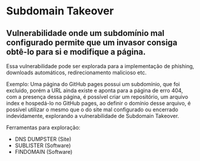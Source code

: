 # Subdomain Takeover 

## Vulnerabilidade onde um subdomínio mal configurado permite que um invasor consiga obtê-lo para si e modifique a página.

Essa vulnerabilidade pode ser explorada para a implementação de phishing, downloads automáticos, redirecionamento malicioso etc.

Exemplo: 
Uma página do GitHub pages possui um subdomínio, que foi excluido, porém a URL ainda existe e aponta para a página de erro 404, com a presença dessa página, é possível criar um repositório, um arquivo index e hospedá-lo no GitHub pages, ao definir o domínio desse arquivo, é possível utilizar o mesmo que o do site mal configurado ou encerrado indevidamente, explorando a vulnerabilidade de Subdomain Takeover.

Ferramentas para exploração:
- DNS DUMPSTER (Site)
- SUBLISTER (Software)
- FINDOMAIN (Software)
